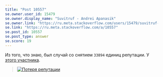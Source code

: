 ```yaml
---
title: "Post 10557"
se.owner.user_id: 15479
se.owner.display_name: "Suvitruf - Andrei Apanasik"
se.owner.link: "https://ru.meta.stackoverflow.com/users/15479/suvitruf-andrei-apanasik"
se.link: "https://ru.meta.stackoverflow.com/a/10557"
se.post_id: 10557
se.post_type: answer
se.score: 19
---
```

<p>Из того, что знаю, был случай со снятием <code>33894</code> единиц репутации. У <a href="https://math.stackexchange.com/users/9003/amwhy?tab=reputation&amp;sort=post&amp;page=48">этого участника</a>.</p>
<blockquote>
<p><a href="https://i.stack.imgur.com/0BQOj.png" rel="nofollow noreferrer"><img src="https://i.stack.imgur.com/0BQOj.png" alt="Потеря репутации" /></a></p>
</blockquote>
